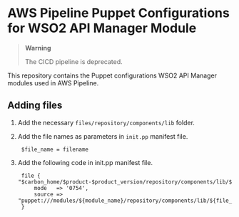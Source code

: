 # AWS Pipeline Puppet Configurations for WSO2 API Manager Module
> **Warning**
>
>   The CICD pipeline is deprecated.
>

This repository contains the Puppet configurations WSO2 API Manager modules used in AWS Pipeline.

## Adding files
1. Add the necessary `files/repository/components/lib` folder. 
2. Add the file names as parameters in `init.pp` manifest file.
        
        $file_name = filename
2. Add the following code in init.pp  manifest file.
    
        file { "$carbon_home/$product-$product_version/repository/components/lib/${file_name}":
            mode   => '0754',
            source => "puppet:///modules/${module_name}/repository/components/lib/${file_name}",
        }